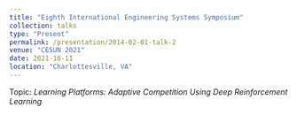 ```yaml
---
title: "Eighth International Engineering Systems Symposium"
collection: talks
type: "Present"
permalink: /presentation/2014-02-01-talk-2
venue: "CESUN 2021"
date: 2021-10-11
location: "Charlottesville, VA"
---
```



Topic: <i>Learning Platforms: Adaptive Competition Using Deep Reinforcement Learning </i>
